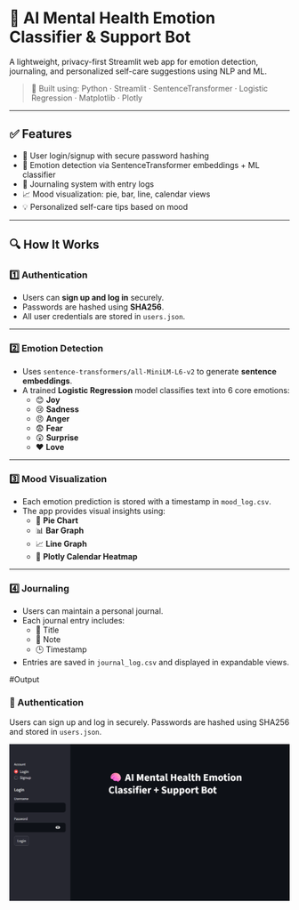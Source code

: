 # 🧠 AI Mental Health Emotion Classifier & Support Bot

A lightweight, privacy-first Streamlit web app for emotion detection, journaling, and personalized self-care suggestions using NLP and ML.

> 🎯 Built using: Python · Streamlit · SentenceTransformer · Logistic Regression · Matplotlib · Plotly

---

## ✅ Features

- 🔐 User login/signup with secure password hashing
- 🧠 Emotion detection via SentenceTransformer embeddings + ML classifier
- 📓 Journaling system with entry logs
- 📈 Mood visualization: pie, bar, line, calendar views
- 💡 Personalized self-care tips based on mood

---

## 🔍 How It Works

### 1️⃣ Authentication
- Users can **sign up and log in** securely.
- Passwords are hashed using **SHA256**.
- All user credentials are stored in `users.json`.

---

### 2️⃣ Emotion Detection
- Uses `sentence-transformers/all-MiniLM-L6-v2` to generate **sentence embeddings**.
- A trained **Logistic Regression** model classifies text into 6 core emotions:
  - 😊 **Joy**
  - 😢 **Sadness**
  - 😠 **Anger**
  - 😨 **Fear**
  - 😲 **Surprise**
  - ❤️ **Love**

---

### 3️⃣ Mood Visualization
- Each emotion prediction is stored with a timestamp in `mood_log.csv`.
- The app provides visual insights using:
  - 🥧 **Pie Chart**
  - 📊 **Bar Graph**
  - 📈 **Line Graph**
  - 📅 **Plotly Calendar Heatmap**

---

### 4️⃣ Journaling
- Users can maintain a personal journal.
- Each journal entry includes:
  - 📝 Title
  - 💭 Note
  - 🕒 Timestamp
- Entries are saved in `journal_log.csv` and displayed in expandable views.

#Output

### 🔐 Authentication

Users can sign up and log in securely. Passwords are hashed using SHA256 and stored in `users.json`.

![Authentication Screenshot](assets\Authentication_1.png)


